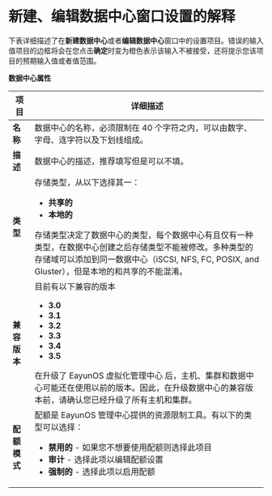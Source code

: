 # 新建、编辑数据中心窗口设置的解释

下表详细描述了在**新建数据中心**或者**编辑数据中心**窗口中的设置项目。错误的输入值项目的边框将会在您点击**确定**时变为橙色表示该输入不被接受，还将提示您该项目的预期输入值或者值范围。

**数据中心属性**

|项目|详细描述|
|----|--------|
|**名称**|数据中心的名称，必须限制在 40  个字符之内，可以由数字、字母、连字符以及下划线组成。|
|**描述**|数据中心的描述，推荐填写但是可以不填。|
|**类型**|存储类型，从以下选择其一：<ul><li>**共享的**</li><li>**本地的**</li></ul>存储类型决定了数据中心的类型，每个数据中心有且仅有一种类型，在数据中心创建之后存储类型不能被修改。多种类型的存储域可以添加到同一数据中心（iSCSI, NFS, FC, POSIX, and Gluster），但是本地的和共享的不能混淆。
|**兼容版本**|目前有以下兼容的版本<ul><li>**3.0**</li><li>**3.1**</li><li>**3.2**</li><li>**3.3**</li><li>**3.4**</li><li>**3.5**</li></ul>在升级了 EayunOS 虚拟化管理中心 后，主机、集群和数据中心可能还在使用以前的版本。因此，在升级数据中心的兼容版本前，请确认您已经升级了所有主机和集群。 |
|**配额模式**|配额是 EayunOS  管理中心提供的资源限制工具。有以下的类型可以选择：<ul><li>**禁用的** - 如果您不想要使用配额则选择此项目</li><li>**审计** - 选择此项以编辑配额设置</li><li>**强制的** - 选择此项以启用配额</li></ul>|
